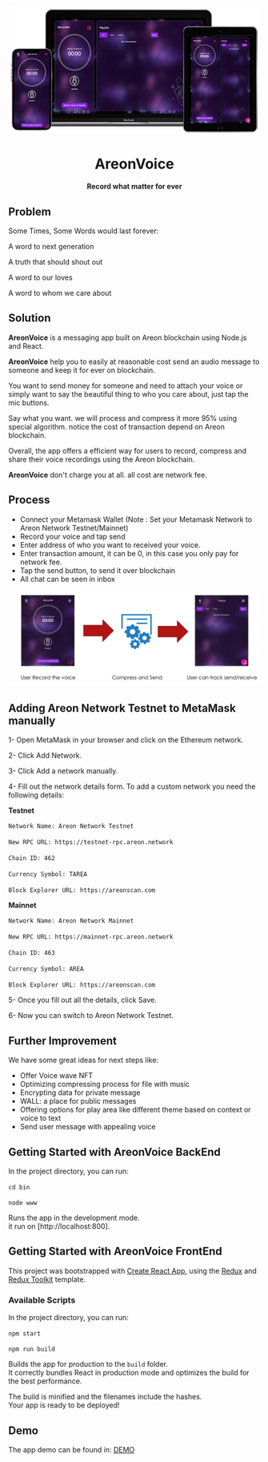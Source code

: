 <div align="center">
    <img src="https://github.com/amhossaini/AreonVoice/blob/main/areonvoice.png" width=500>
    <h1>AreonVoice</h1>
    <strong>Record what matter for ever</strong>
    <br>
</div>

## Problem

Some Times, Some Words would last forever:

A word to next generation

A truth that should shout out

A word to our loves

A word to whom we care about

## Solution
**AreonVoice** is a messaging app built on Areon blockchain using Node.js and React.

**AreonVoice** help you to easily at reasonable cost send an audio message to someone and keep it for ever on blockchain.

You want to send money for someone and need to attach your voice or simply want to say the beautiful thing to who you care about, just tap the mic buttons.

Say what you want. we will process and compress it more 95% using special algorithm. notice the cost of transaction depend on Areon blockchain.


Overall, the app offers a efficient way for users to record, compress and share their voice recordings using the Areon blockchain.

**AreonVoice** don't charge you at all. all cost are network fee.

## Process
- Connect your Metamask Wallet (Note : Set your Metamask Network to Areon Network Testnet/Mainnet)
- Record your voice and tap send
- Enter address of who you want to received your voice.
- Enter transaction amount, it can be 0, in this case you only pay for network fee.
- Tap the send button, to send it over blockchain
- All chat can be seen in inbox

<div align="center">
    <img src="https://github.com/amhossaini/AreonVoice/blob/main/areonvoice2.jpg" width=900>
</div>

## Adding Areon Network Testnet to MetaMask manually
1- Open MetaMask in your browser and click on the Ethereum network.

2- Click Add Network.

3- Click Add a network manually.

4- Fill out the network details form. To add a custom network you need the following details:

**Testnet**    

    Network Name: Areon Network Testnet
    
    New RPC URL: https://testnet-rpc.areon.network
    
    Chain ID: 462
    
    Currency Symbol: TAREA
    
    Block Explorer URL: https://areonscan.com

**Mainnet**    

    Network Name: Areon Network Mainnet
    
    New RPC URL: https://mainnet-rpc.areon.network
    
    Chain ID: 463
    
    Currency Symbol: AREA
    
    Block Explorer URL: https://areonscan.com
    
5- Once you fill out all the details, click Save.

6- Now you can switch to Areon Network Testnet.


## Further Improvement
We have some great ideas for next steps like:

-  Offer Voice wave NFT
-  Optimizing compressing process for file with music
-  Encrypting data for private message
-  WALL: a place for public messages
-  Offering options for play area like different theme based on context or voice to text
-  Send user message with appealing voice


## Getting Started with AreonVoice BackEnd


In the project directory, you can run:

``
cd bin
``

``
node www
``

Runs the app in the development mode.\
it run on [http://localhost:800].


## Getting Started with AreonVoice FrontEnd

This project was bootstrapped with [Create React App](https://github.com/facebook/create-react-app), using the [Redux](https://redux.js.org/) and [Redux Toolkit](https://redux-toolkit.js.org/) template.

### Available Scripts

In the project directory, you can run:

``
npm start
``

``
npm run build
``

Builds the app for production to the `build` folder.\
It correctly bundles React in production mode and optimizes the build for the best performance.

The build is minified and the filenames include the hashes.\
Your app is ready to be deployed!

## Demo
The app demo can be found in:
[DEMO](https://app.areonvoice.xyz)


